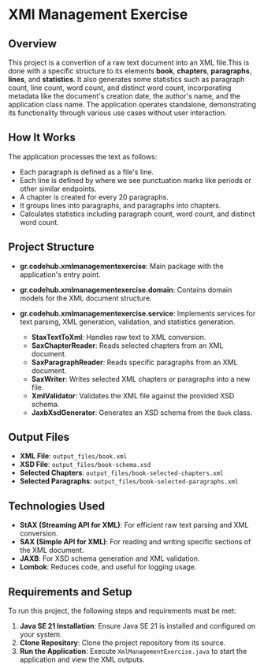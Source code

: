 # XMl Management Exercise

## Overview
This project is a convertion of a raw text document into an XML file.This is done with a specific structure to its elements  **book**, **chapters**, **paragraphs**, **lines**, and **statistics**. It also generates some statistics such as paragraph count, line count, word count, and distinct word count, incorporating metadata like the document's creation date, the author's name, and the application class name. The application operates standalone, demonstrating its functionality through various use cases without user interaction.

## How It Works
The application processes the text as follows:
- Each paragraph is defined as a file's line.
- Each line is defined by where we see punctuation marks like periods or other similar endpoints.
- A chapter is created for every 20 paragraphs.
- It groups lines into paragraphs, and paragraphs into chapters.
- Calculates statistics including paragraph count, word count, and distinct word count.
  
## Project Structure
- **gr.codehub.xmlmanagementexercise**: Main package with the application's entry point.

- **gr.codehub.xmlmanagementexercise.domain**: Contains domain models for the XML document structure.

- **gr.codehub.xmlmanagementexercise.service**: Implements services for text parsing, XML generation, validation, and statistics generation.
  - **StaxTextToXml**: Handles raw text to XML conversion.
  - **SaxChapterReader**: Reads selected chapters from an XML document.
  - **SaxParagraphReader**: Reads specific paragraphs from an XML document.
  - **SaxWriter**: Writes selected XML chapters or paragraphs into a new file.
  - **XmlValidator**: Validates the XML file against the provided XSD schema.
  - **JaxbXsdGenerator**: Generates an XSD schema from the `Book` class.

## Output Files
- **XML File**: `output_files/book.xml`
- **XSD File**: `output_files/book-schema.xsd`
- **Selected Chapters**: `output_files/book-selected-chapters.xml`
- **Selected Paragraphs**: `output_files/book-selected-paragraphs.xml`

## Technologies Used
- **StAX (Streaming API for XML)**: For efficient raw text parsing and XML conversion.
- **SAX (Simple API for XML)**: For reading and writing specific sections of the XML document.
- **JAXB**: For XSD schema generation and XML validation.
- **Lombok**: Reduces code, and useful for logging usage.

## Requirements and Setup
To run this project, the following steps and requirements must be met:
1. **Java SE 21 Installation**: Ensure Java SE 21 is installed and configured on your system.
2. **Clone Repository**: Clone the project repository from its source.
3. **Run the Application**: Execute `XmlManagementExercise.java` to start the application and view the XML outputs.

